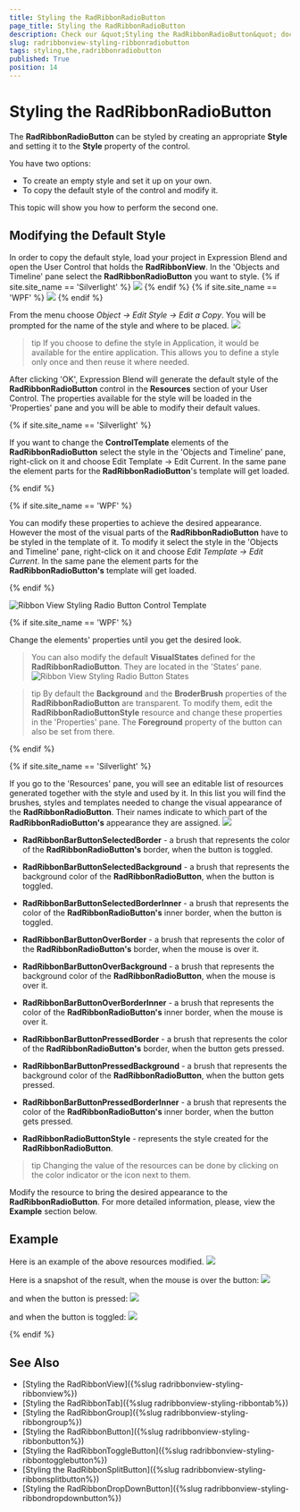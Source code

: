 ```yaml
---
title: Styling the RadRibbonRadioButton
page_title: Styling the RadRibbonRadioButton
description: Check our &quot;Styling the RadRibbonRadioButton&quot; documentation article for the RadRibbonView {{ site.framework_name }} control.
slug: radribbonview-styling-ribbonradiobutton
tags: styling,the,radribbonradiobutton
published: True
position: 14
---
```


# Styling the RadRibbonRadioButton

The __RadRibbonRadioButton__ can be styled by creating an appropriate __Style__ and setting it to the __Style__ property of the control.			

You have two options:

* To create an empty style and set it up on your own.
* To copy the default style of the control and modify it.

This topic will show you how to perform the second one.

## Modifying the Default Style

In order to copy the default style, load your project in Expression Blend and open the User Control that holds the __RadRibbonView__. In the 'Objects and Timeline' pane select the __RadRibbonRadioButton__ you want to style.
{% if site.site_name == 'Silverlight' %}
![](images/RibbonView_Styling_RadioButton_Locate.png)
{% endif %}
{% if site.site_name == 'WPF' %}
![](images/RibbonView_Styling_RadioButton_LocateWPF.png)
{% endif %}

From the menu choose *Object -> Edit Style -> Edit a Copy*. You will be prompted for the name of the style and where to be placed.
![](images/RibbonView_Styling_RadioButton_CreateStyle.png)

>tip If you choose to define the style in Application, it would be available for the entire application. This allows you to define a style only once and then reuse it where needed.

After clicking 'OK', Expression Blend will generate the default style of the __RadRibbonRadioButton__ control in the __Resources__ section of your User Control. The properties available for the style will be loaded in the 'Properties' pane and you will be able to modify their default values.

{% if site.site_name == 'Silverlight' %}

If you want to change the __ControlTemplate__ elements of the __RadRibbonRadioButton__ select the style in the 'Objects and Timeline' pane, right-click on it and choose Edit Template -> Edit Current. In the same pane the element parts for the __RadRibbonRadioButton__'s template will get loaded.

{% endif %}

{% if site.site_name == 'WPF' %}

You can modify these properties to achieve the desired appearance. However the most of the visual parts of the __RadRibbonRadioButton__ have to be styled in the template of it. To modify it select the style in the 'Objects and Timeline' pane, right-click on it and choose *Edit Template -> Edit Current*. In the same pane the element parts for the __RadRibbonRadioButton's__ template will get loaded.

{% endif %}

![Ribbon View Styling Radio Button Control Template](images/RibbonView_Styling_RadioButton_ControlTemplate.png)

{% if site.site_name == 'WPF' %}

Change the elements' properties until you get the desired look.

>You can also modify the default __VisualStates__ defined for the __RadRibbonRadioButton__. They are located in the 'States' pane.
>![Ribbon View Styling Radio Button States](images/RibbonView_Styling_RadioButton_States.png)

>tip By default the __Background__ and the __BroderBrush__ properties of the __RadRibbonRadioButton__ are transparent. To modify them, edit the __RadRibbonRadioButtonStyle__ resource and change these properties in the 'Properties' pane. The __Foreground__ property of the button can also be set from there.	

{% endif %}

{% if site.site_name == 'Silverlight' %}

If you go to the 'Resources' pane, you will see an editable list of resources generated together with the style and used by it. In this list you will find the brushes, styles and templates needed to change the visual appearance of the __RadRibbonRadioButton__. Their names indicate to which part of the __RadRibbonRadioButton's__ appearance they are assigned.
![](images/RibbonView_Styling_RadioButton_Resources.png)

* __RadRibbonBarButtonSelectedBorder__ - a brush that represents the color of the __RadRibbonRadioButton's__ border, when the button is toggled.              

* __RadRibbonBarButtonSelectedBackground__ - a brush that represents the background color of the __RadRibbonRadioButton__, when the button is toggled.              

* __RadRibbonBarButtonSelectedBorderInner__ - a brush that represents the color of the __RadRibbonRadioButton's__ inner border, when the button is toggled.              

* __RadRibbonBarButtonOverBorder__ - a brush that represents the color of the __RadRibbonRadioButton's__ border, when the mouse is over it.              

* __RadRibbonBarButtonOverBackground__ - a brush that represents the background color of the __RadRibbonRadioButton__, when the mouse is over it.              

* __RadRibbonBarButtonOverBorderInner__ - a brush that represents the color of the __RadRibbonRadioButton's__ inner border, when the mouse is over it.              

* __RadRibbonBarButtonPressedBorder__ - a brush that represents the color of the __RadRibbonRadioButton's__ border, when the button gets pressed.              

* __RadRibbonBarButtonPressedBackground__ - a brush that represents the background color of the __RadRibbonRadioButton__, when the button gets pressed.              

* __RadRibbonBarButtonPressedBorderInner__ - a brush that represents the color of the __RadRibbonRadioButton's__ inner border, when the button gets pressed.              

* __RadRibbonRadioButtonStyle__ - represents the style created for the __RadRibbonRadioButton__.              

>tip Changing the value of the resources can be done by clicking on the color indicator or the icon next to them.

Modify the resource to bring the desired appearance to the __RadRibbonRadioButton__. For more detailed information, please, view the __Example__ section below.

## Example

Here is an example of the above resources modified.
![](images/RibbonView_Styling_RadioButton_ResourcesModified.png)

Here is a snapshot of the result, when the mouse is over the button:
![](images/RibbonView_Styling_RadioButton_ExampleMouseOver.png)

and when the button is pressed:
![](images/RibbonView_Styling_RadioButton_ExamplePressed.png)

and when the button is toggled:
![](images/RibbonView_Styling_RadioButton_ExampleToggled.png)

{% endif %}			

## See Also
 * [Styling the RadRibbonView]({%slug radribbonview-styling-ribbonview%})
 * [Styling the RadRibbonTab]({%slug radribbonview-styling-ribbontab%})
 * [Styling the RadRibbonGroup]({%slug radribbonview-styling-ribbongroup%})
 * [Styling the RadRibbonButton]({%slug radribbonview-styling-ribbonbutton%})
 * [Styling the RadRibbonToggleButton]({%slug radribbonview-styling-ribbontogglebutton%})
 * [Styling the RadRibbonSplitButton]({%slug radribbonview-styling-ribbonsplitbutton%})
 * [Styling the RadRibbonDropDownButton]({%slug radribbonview-styling-ribbondropdownbutton%})